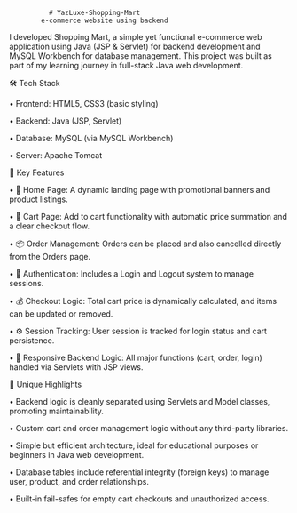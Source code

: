               # YazLuxe-Shopping-Mart
            e-commerce website using backend 
            
I developed Shopping Mart, a simple yet functional e-commerce web application using Java (JSP & Servlet) for backend development and MySQL Workbench for database management. This project was built as part of my learning journey in full-stack Java web development.

🛠️ Tech Stack

•	Frontend: HTML5, CSS3 (basic styling)

•	Backend: Java (JSP, Servlet)

•	Database: MySQL (via MySQL Workbench)

•	Server: Apache Tomcat

🌟 Key Features


•	📄 Home Page: A dynamic landing page with promotional banners and product listings.


•	🛒 Cart Page: Add to cart functionality with automatic price summation and a clear checkout flow.

•	📦 Order Management: Orders can be placed and also cancelled directly from the Orders page.

•	🔐 Authentication: Includes a Login and Logout system to manage sessions.

•	💰 Checkout Logic: Total cart price is dynamically calculated, and items can be updated or removed.

•	⚙️ Session Tracking: User session is tracked for login status and cart persistence.

•	🔄 Responsive Backend Logic: All major functions (cart, order, login) handled via Servlets with JSP views.

🚀 Unique Highlights


•	Backend logic is cleanly separated using Servlets and Model classes, promoting maintainability.

•	Custom cart and order management logic without any third-party libraries.

•	Simple but efficient architecture, ideal for educational purposes or beginners in Java web development.

•	Database tables include referential integrity (foreign keys) to manage user, product, and order relationships.

•	Built-in fail-safes for empty cart checkouts and unauthorized access.
